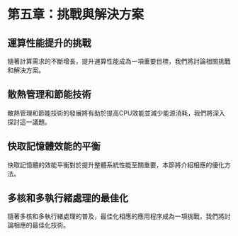 # 第五章：挑戰與解決方案

## 運算性能提升的挑戰

隨著計算需求的不斷增長，提升運算性能成為一項重要目標，我們將討論相關挑戰和解決方案。

## 散熱管理和節能技術

散熱管理和節能技術的發展將有助於提高CPU效能並減少能源消耗，我們將深入探討這一議題。

## 快取記憶體效能的平衡

快取記憶體的效能平衡對於提升整體系統性能至關重要，本節將介紹相應的優化方法。

## 多核和多執行緒處理的最佳化

隨著多核和多執行緒處理的普及，最佳化相應的應用程序成為一項挑戰，我們將討論相應的最佳化技術。